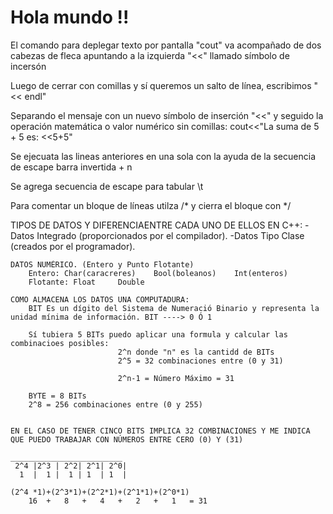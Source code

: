 # Hola mundo !!

El comando para deplegar texto por pantalla "cout" va acompañado  de dos cabezas de fleca apuntando a la izquierda "<<" llamado símbolo de incersón

Luego de cerrar con comillas y sí queremos un salto de línea, escribimos "<< endl"

Separando el mensaje con un nuevo símbolo de inserción "<<" y seguido la operación matemática o valor numérico sin comillas:
cout<<"La suma de 5 + 5 es: <<5+5"

Se ejecuata las lineas anteriores en una sola con la ayuda de la secuencia de escape barra invertida + n

Se agrega secuencia de escape para tabular \t

Para comentar un bloque de líneas utilza /* y cierra el bloque con */


TIPOS DE DATOS Y DIFERENCIAENTRE CADA UNO DE ELLOS EN C++:
    -Datos Integrado (proporcionados por el compilador).
    -Datos Tipo Clase (creados por el programador).

    DATOS NUMÉRICO. (Entero y Punto Flotante)
        Entero: Char(caracreres)    Bool(boleanos)    Int(enteros)
        Flotante: Float     Double

    COMO ALMACENA LOS DATOS UNA COMPUTADURA:
        BIT Es un dígito del Sistema de Numeració Binario y representa la unidad mínima de información. BIT ----> 0 Ó 1

        Sí tubiera 5 BITs puedo aplicar una formula y calcular las combinacioes posibles:
                            2^n donde "n" es la cantidd de BITs
                            2^5 = 32 combinaciones entre (0 y 31)

                            2^n-1 = Número Máximo = 31

        BYTE = 8 BITs
        2^8 = 256 combinaciones entre (0 y 255)


    EN EL CASO DE TENER CINCO BITS IMPLICA 32 COMBINACIONES Y ME INDICA QUE PUEDO TRABAJAR CON NÚMEROS ENTRE CERO (0) Y (31)

    _________________________
     2^4 |2^3 | 2^2| 2^1| 2^0|
      1  |  1 |  1 | 1  | 1  |

    (2^4 *1)+(2^3*1)+(2^2*1)+(2^1*1)+(2^0*1)
        16  +   8   +   4   +   2   +   1   = 31
    
    
     